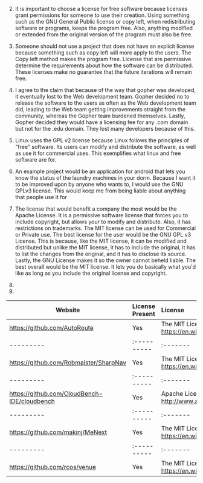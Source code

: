 2) It is important to choose a license for free software because licenses grant permissions for someone to use their creation. Using something such as the GNU General Public license or copy left, when redistributing software or programs, keeps the program free. Also, anything modified or extended from the original version of the program must also be free.

3) Someone should not use a project that does not have an explicit license because something such as copy left will more apply to the users. The Copy left method makes the program free. License that are permissive determine the requirements about how the software can be distributed. These licenses make no guarantee that the future iterations will remain free. 

4) I agree to the claim that because of the way that gopher was developed, it eventually lost to the Web development team. Gopher decided no to release the software to the users as often as the Web development team did, leading to the Web team getting improvements straight from the community, whereas the Gopher team burdened themselves. Lastly, Gopher decided they would have a licensing fee for any .com domain but not for the .edu domain. They lost many developers because of this.

5) Linux uses the GPL v2 license because Linux follows the principles of "free" software. Its users can modify and distribute the software, as well as use it for commercial uses. This exemplifies what linux and free software are for.

6) An example project would be an application for android that lets you know the status of the laundry machines in your dorm. Because I want it to be improved upon by anyone who wants to, I would use the GNU GPLv3 license. This would keep me from being liable about anything that people use it for

7) The license that would benefit a company the most would be the Apache License. It is a permissive software license that forces you to include copyright, but allows your to modify and distribute. Also, it has restrictions on trademarks. The MIT license can be used for Commercial or Private use. The best license for the user would be the GNU GPL v3 License. This is because, like the MIT license, it can be modified and distributed but unlike the MIT license, it has to include the original, it has to list the changes from the original, and it has to disclose its source. Lastly, the GNU License makes it so the owner cannot beheld liable. The best overall would be the MIT license. It lets you do basically what you'd like as long as you include the original license and copyright. 

9)

10)

Website | License Present | License
---------|:----------|:-------
https://github.com/AutoRoute | Yes | The MIT License (MIT) https://en.wikipedia.org/wiki/MIT_License
---------|:----------|:-------
https://github.com/Robmaister/SharpNav | Yes | The MIT License (MIT) https://en.wikipedia.org/wiki/MIT_License
---------|:----------|:-------
https://github.com/CloudBench-IDE/cloudbench | Yes | Apache License http://www.apache.org/licenses/
---------|:----------|:-------
https://github.com/makinj/MeNext | Yes | The MIT License (MIT) https://en.wikipedia.org/wiki/MIT_License
---------|:----------|:-------
https://github.com/rcos/venue | Yes | The MIT License (MIT) https://en.wikipedia.org/wiki/MIT_License
